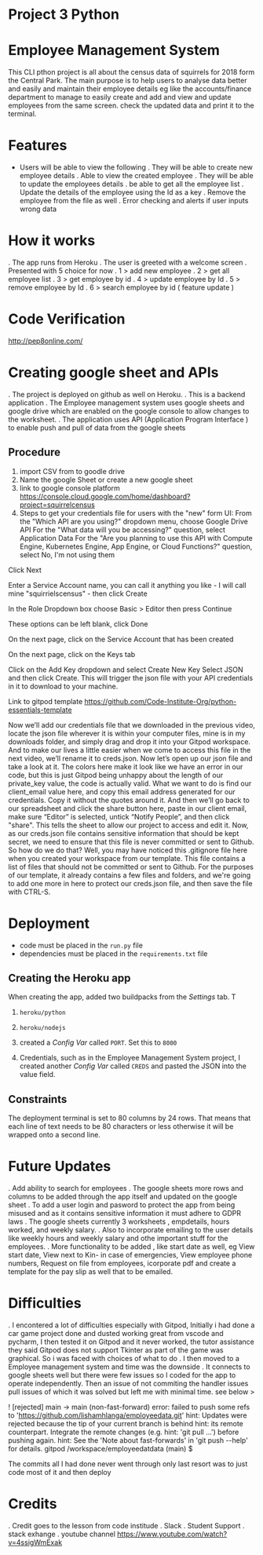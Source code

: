 # Project 3 Python

# Employee Management System

  This CLI pthon project is all about the census data of squirrels for 2018 form the Central Park. The main purpose is to help users to analyse data better and easily and maintain their employee details eg like the accounts/finance department to manage to easily create and add and view and update employees from the same screen. check the updated data and print it to the terminal.


# Features

- Users will be able to view the following
   . They will be able to create new employee details
   . Able to view the created employee
   . They will be able to update the employees details
   . be able to get all the employee list
   . Update the details of the employee using the Id as a key
   . Remove the employee from the file as well
   . Error checking and alerts if user inputs wrong data
   
# How it works
   . The app runs from Heroku 
   . The user is greeted with a welcome screen
   . Presented with 5 choice for now 
   . 1 > add new employee
   . 2 > get all employee list
   . 3 > get employee by id
   . 4 > update employee by Id 
   . 5 > remove employee by Id
   . 6 > search employee by id ( feature update )
   
# Code Verification
  
  <http://pep8online.com/>

# Creating google sheet and APIs

 . The project is deployed on github as well on Heroku.
 . This is a backend application
 . The Employee management system uses google sheets and google drive which are enabled on the google console to allow     changes to the worksheet.
 . The application uses API (Application Program Interface ) to enable push and pull of data from the google sheets

## Procedure

  1. import CSV from to goodle drive
  2. Name the google Sheet
  or create a new google sheet
  3. link to google console platform <https://console.cloud.google.com/home/dashboard?project=squirrelcensus>
  4. Steps to get your credentials file for users with the "new" form UI:
From the "Which API are you using?" dropdown menu, choose Google Drive API
For the "What data will you be accessing?" question, select Application Data
For the "Are you planning to use this API with Compute Engine, Kubernetes Engine, App Engine, or Cloud Functions?" question, select No, I'm not using them

Click Next

Enter a Service Account name, you can call it anything you like - I will call mine "squirrielscensus" - then click Create

In the Role Dropdown box choose Basic > Editor then press Continue

These options can be left blank, click Done

On the next page, click on the Service Account that has been created

On the next page, click on the Keys tab

Click on the Add Key dropdown and select Create New Key
Select JSON and then click Create. This will trigger the json file with your API credentials in it to download to your machine.

 Link to gitpod template <https://github.com/Code-Institute-Org/python-essentials-template>

Now we’ll add our credentials file that we downloaded in the previous video, locate
the json file wherever it is within your computer files, mine is in my downloads folder, and
simply drag and drop it into your Gitpod workspace.
And to make our lives a little easier when we
come to access this file in the next video, we’ll rename it to creds.json.
Now let’s open up our json file and take a look at it. The colors here make it look
like we have an error in our code, but this is just Gitpod being unhappy about the length
of our private_key value, the code is actually valid. What we want to do is find our client_email
value here, and copy this email address generated for our credentials. Copy it without the quotes around it.
And then we’ll go back to our spreadsheet and click the share button here,
paste in our client email, make sure “Editor” is selected, untick “Notify People”, and then click "share".
This tells the sheet to allow our project to access and edit it.
Now, as our creds.json file contains sensitive information that should be kept secret,
we need to ensure that this file is never committed or sent to Github. So how do we do that?
Well, you may have noticed this .gitignore file here when you created your workspace
from our template. This file contains a list of files that should not be committed or sent to Github.
For the purposes of our template, it already contains a few files and folders,
and we're going to add one more in here to protect our creds.json file, and then save the file with CTRL-S.

# Deployment

- code must be placed in the `run.py` file
- dependencies must be placed in the `requirements.txt` file
## Creating the Heroku app

When creating the app, added two buildpacks from the _Settings_ tab. T

1. `heroku/python`
2. `heroku/nodejs`

3. created a _Config Var_ called `PORT`. Set this to `8000`

4. Credentials, such as in the Employee Management System project, I created another _Config Var_ called `CREDS` and pasted the JSON into the value field.

## Constraints

The deployment terminal is set to 80 columns by 24 rows. That means that each line of text needs to be 80 characters or less otherwise it will be wrapped onto a second line.
# Future Updates
. Add ability to search for employees
. The google sheets more rows and columns to be added through the app itself and updated on the google sheet
. To add a user login and pasword to protect the app from being misused and as it contains sensitive information it must adhere to GDPR laws
. The google sheets currently 3 worksheets , empdetails, hours worked,  and weekly salary.
. Also to incorporate emailing to the user details like weekly hours and weekly salary and othe important stuff for the employees.
. More functionality to be added , like start date as well, eg View start date, View next to Kin- in case of emergencies, View employee phone numbers, Request on file from employees, icorporate pdf and create a template for the pay slip as well that to be emailed.
# Difficulties

. I encontered a lot of difficulties especially with Gitpod, Initially i had done a car game project done and dusted working great from vscode and pycharm, I then tested it on Gitpod and it never worked, the tutor assistance they said Gitpod does not support Tkinter as part of the game was graphical. So i was faced with choices of what to do . I then moved to a Employee management system and time was the downside . It connects to google sheets well but there were few issues so I coded for the app to operate independently. Then an issue of not commiting the handler issues pull issues of which it was solved but left me with minimal time. see below >

! [rejected] main -> main (non-fast-forward)
error: failed to push some refs to 'https://github.com/lishamhlanga/employeedata.git'
hint: Updates were rejected because the tip of your current branch is behind
hint: its remote counterpart. Integrate the remote changes (e.g.
hint: 'git pull ...') before pushing again.
hint: See the 'Note about fast-forwards' in 'git push --help' for details.
gitpod /workspace/employeedatdata (main) $



The commits all I had done never went through only last resort was to just code most of it and then deploy

# Credits 
. Credit goes to the lesson from code institude
. Slack
. Student Support
. stack exhange
. youtube channel https://www.youtube.com/watch?v=4ssigWmExak

